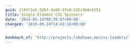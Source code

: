 ```yaml
---
guid: 219ff1e5-526f-4a00-9fe0-b2bc9b0c6551
title: Single Element CSS Spinners
date: '2014-05-14T08:39:07+00:00'
changed: '2019-09-24T14:43:16+00:00'


bookmark_of: 'http://projects.lukehaas.me/css-loaders/'
---
```




